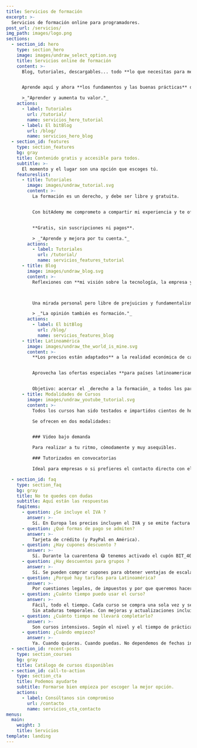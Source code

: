 ```yaml
---
title: Servicios de formación
excerpt: >-
  Servicios de formación online para programadores.
post_url: /servicios/
img_path: images/logo.png
sections:
  - section_id: hero
    type: section_hero
    image: images/undraw_select_option.svg
    title: Servicios online de formación
    content: >-
      Blog, tutoriales, descargables... todo **lo que necesitas para mejorar** como profesional del desarrollo.


      Aprende aquí y ahora **los fundamentos y las buenas prácticas** que te resultarán útiles en tu carrera en la programación.

      >_"Aprender y aumenta tu valor."_
    actions:
      - label: Tutoriales
        url: /tutorial/
        name: servicios_hero_tutorial
      - label: El bitBlog
        url: /blog/
        name: servicios_hero_blog
  - section_id: features
    type: section_features
    bg: gray
    title: Contenido gratis y accesible para todos.
    subtitle: >-
      El momento y el lugar son una opción que escoges tú.
    featureslist:
      - title: Tutoriales
        image: images/undraw_tutorial.svg
        content: >-
          La formación es un derecho, y debe ser libre y gratuita.


          Con bitAdemy me comprometo a compartir mi experiencia y te ofrezco todo el contenido de los cursos en formato blog.


          **Gratis, sin suscripciones ni pagos**.

          > _"Aprende y mejora por tu cuenta."_
        actions:
          - label: Tutoriales
            url: /tutorial/
            name: servicios_features_tutorial
      - title: Blog
        image: images/undraw_blog.svg
        content: >-
          Reflexiones con **mi visión sobre la tecnología, la empresa y los profesionales** del software.



          Una mirada personal pero libre de prejuicios y fundamentalismos tecnológicos.

          > _"La opinión también es formación."_
        actions:
          - label: El bitBlog
            url: /blog/
            name: servicios_features_blog
      - title: Latinoamérica
        image: images/undraw_the_world_is_mine.svg
        content: >-
          **Los precios están adaptados** a la realidad económica de cada región.


          Aprovecha las ofertas especiales **para países latinoamericanos** expresadas en dólares americanos.


          Objetivo: acercar el _derecho a la formación_ a todos los participantes de **América Latina**.
      - title: Modalidades de Cursos
        image: images/undraw_youtube_tutorial.svg
        content: >-
          Todos los cursos han sido testados e impartidos cientos de horas. Contenido ajustado, metodología práctica.

          Se ofrecen en dos modalidades:


          ### Video bajo demanda

          Para realizar a tu ritmo, cómodamente y muy asequibles.

          ### Tutorizados en convocatorias

          Ideal para empresas o si prefieres el contacto directo con el profesor.

  - section_id: faq
    type: section_faq
    bg: gray
    title: No te quedes con dudas
    subtitle: Aquí están las respuestas
    faqitems:
      - question: ¿Se incluye el IVA ?
        answer: >-
          Sí. En Europa los precios incluyen el IVA y se emite factura para cada compra.
      - question: ¿Qué formas de pago se admiten?
        answer: >-
          Tarjeta de crédito (y PayPal en América).
      - question: ¿Hay cupones descuento ?
        answer: >-
          Sí. Durante la cuarentena 😷 tenemos activado el cupón BIT_40. Asígnalo durante el proceso de pago para un descuento del 40%. Quédate en casa. 🏡
      - question: ¿Hay descuentos para grupos ?
        answer: >-
          Sí. Se pueden comprar cupones para obtener ventajas de escalado. [Solicita información](/contacto)
      - question: ¿Porqué hay tarifas para Latinoamérica?
        answer: >-
          Por cuestiones legales, de impuestos y por que queremos hacer nuestros productos accesibles a todo el mundo.
      - question: ¿Cuánto tiempo puedo usar el curso?
        answer: >-
          Fácil, todo el tiempo. Cada curso se compra una sola vez y se puede visionar indefinidamente.
          Sin ataduras temporales. Con mejoras y actualizaciones incluidas para siempre.
      - question: ¿Cuánto tiempo me llevará completarlo?
        answer: >-
          Son cursos intensivos. Según el nivel y el tiempo de práctica llevará entre 16 y 20 horas. Lo recomendable es dedicarle al menos 4 horas por semana y terminarlo en menos de un mes. Pero, recuerda, que lo tendrás aquí para siempre.
      - question: ¿Cuándo empiezo?
        answer: >-
          Ya. Cuando quieras. Cuando puedas. No dependemos de fechas inicio fin. No tienes que esperar por tus compañeros ni adaptarte a horarios.
  - section_id: recent-posts
    type: section_courses
    bg: gray
    title: Catálogo de cursos disponibles
  - section_id: call-to-action
    type: section_cta
    title: Podemos ayudarte
    subtitle: Formarse bien empieza por escoger la mejor opción.
    actions:
      - label: Consúltanos sin compromiso
        url: /contacto
        name: servicios_cta_contacto
menus:
  main:
    weight: 3
    title: Servicios
template: landing
---
```

